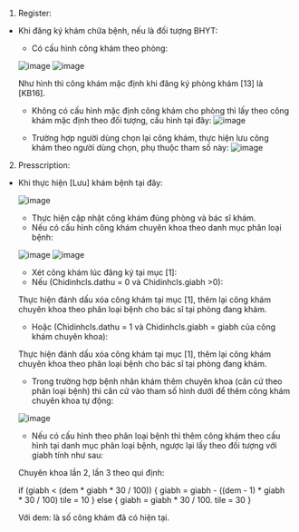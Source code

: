 1.	Register:
-	Khi đăng ký khám chữa bệnh, nếu là đối tượng BHYT:
	+ Có cấu hình công khám theo phòng:
 	
 	![image](https://github.com/user-attachments/assets/6bcc94b8-79f3-4f6c-8866-27544e7ad773)
	![image](https://github.com/user-attachments/assets/35e49c42-b5cc-49eb-8810-6d77109ed9f1)

 	Như hình thì công khám mặc định khi đăng ký phòng khám [13] là [KB16].
 
	+ Không có cấu hình mặc định công khám cho phòng thì  lấy theo công khám mặc định theo đối tượng, cấu hình tại đây:
	![image](https://github.com/user-attachments/assets/a473fb69-a900-402e-9a2c-47c0c52e448e)

	+ Trường hợp người dùng chọn lại công khám, thực hiện lưu công khám theo người dùng chọn, phụ thuộc tham số này:
	![image](https://github.com/user-attachments/assets/db55af9c-b909-4cb1-a80d-71982127ccf7)

 2.	Presscription:
- 	Khi thực hiện [Lưu] khám bệnh tại đây:
  
   	![image](https://github.com/user-attachments/assets/46304085-6a2d-4e49-8d62-11ff85f3c9e1)
	+ Thực hiện cập nhật công khám đúng phòng và bác sĩ khám.
	+ Nếu có cấu hình công khám chuyên khoa theo danh mục phân loại bệnh:

 	![image](https://github.com/user-attachments/assets/96d550a4-8398-4b9b-ab33-f0e64d78da2f)
	![image](https://github.com/user-attachments/assets/43b12132-61bc-484b-a6fa-321034a04fe5)

 	+ Xét công khám lúc đăng ký tại mục [1]:

	- Nếu (Chidinhcls.dathu = 0 và Chidinhcls.giabh >0):

	Thực hiện đánh dấu xóa công khám tại mục [1], thêm lại công khám chuyên khoa theo phân loại bệnh cho bác sĩ tại phòng đang khám.

	- Hoặc (Chidinhcls.dathu = 1 và Chidinhcls.giabh = giabh của công khám chuyên khoa):

	Thực hiện đánh dấu xóa công khám tại mục [1], thêm lại công khám chuyên khoa theo phân loại bệnh cho bác sĩ tại phòng đang khám.

  	+ Trong trường hợp bệnh nhân khám thêm chuyên khoa (căn cứ theo phân loại bệnh) thì căn cứ vào tham số hình dưới để thêm công khám chuyên khoa tự động:

	![image](https://github.com/user-attachments/assets/95e9672f-e040-4984-a4ee-ac87b69d5cec)
 
	+ Nếu có cấu hình theo phân loại bệnh thì thêm công khám theo cấu hình tại danh mục phân loại bệnh, ngược lại lấy theo đối tượng với giabh tính như sau:
	
 	Chuyên khoa lần 2, lần 3 theo qui định:

	if (giabh < (dem * giabh * 30 / 100))
    	{
  		giabh = giabh - ((dem - 1) * giabh * 30 / 100)
       		tile  = 10
	}
	else
	{
       		giabh = giabh * 30 / 100.
       		tile  = 30
	}

	Với dem: là số công khám đã có hiện tại.

